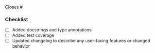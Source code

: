 Closes #<issue number>

<!--
If any of the items below don't apply to your PR, you can just remove them.
See the contributing guide for more info:
https://requests-cache.readthedocs.io/en/main/project_info/contributing.html
-->
### Checklist
- [ ] Added docstrings and type annotations
- [ ] Added test coverage
- [ ] Updated changelog to describe any user-facing features or changed behavior
